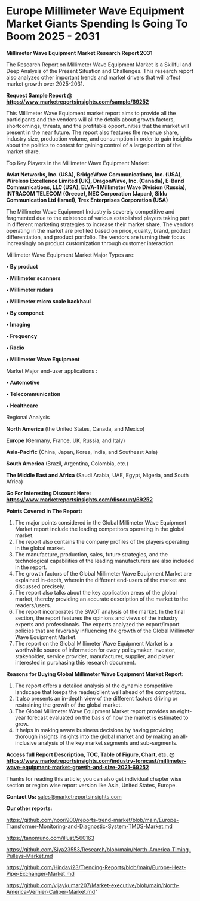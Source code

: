 # Europe Millimeter Wave Equipment Market Giants Spending Is Going To Boom 2025 - 2031

<strong>Millimeter Wave Equipment Market Research Report 2031</strong>

The Research Report on Millimeter Wave Equipment Market is a Skillful and Deep Analysis of the Present Situation and Challenges. This research report also analyzes other important trends and market drivers that will affect market growth over 2025-2031.

<strong>Request Sample Report @ <a href=https://www.marketreportsinsights.com/sample/69252>https://www.marketreportsinsights.com/sample/69252</a></strong>

This Millimeter Wave Equipment market report aims to provide all the participants and the vendors will all the details about growth factors, shortcomings, threats, and the profitable opportunities that the market will present in the near future. The report also features the revenue share, industry size, production volume, and consumption in order to gain insights about the politics to contest for gaining control of a large portion of the market share.

Top Key Players in the Millimeter Wave Equipment Market:

<strong>Aviat Networks, Inc. (USA), BridgeWave Communications, Inc. (USA), Wireless Excellence Limited (UK), DragonWave, Inc. (Canada), E-Band Communications, LLC (USA), ELVA-1 Millimeter Wave Division (Russia), INTRACOM TELECOM (Greece), NEC Corporation (Japan), Siklu Communication Ltd (Israel), Trex Enterprises Corporation (USA)</strong>

The Millimeter Wave Equipment Industry is severely competitive and fragmented due to the existence of various established players taking part in different marketing strategies to increase their market share. The vendors operating in the market are profiled based on price, quality, brand, product differentiation, and product portfolio. The vendors are turning their focus increasingly on product customization through customer interaction.

Millimeter Wave Equipment Market Major Types are:

<strong>• By product

• Millimeter scanners

• Millimeter radars

• Millimeter micro scale backhaul

• By componet

• Imaging

• Frequency

• Radio

• Millimeter Wave Equipment</strong>

Market Major end-user applications :

<strong>• Automotive

• Telecommunication

• Healthcare</strong>

Regional Analysis

</u><strong><b>North America</b></strong> (the United States, Canada, and Mexico)

<strong><b>Europe </b></strong>(Germany, France, UK, Russia, and Italy)

<strong><b>Asia-Pacific</b></strong> (China, Japan, Korea, India, and Southeast Asia)

<strong><b>South America</b></strong> (Brazil, Argentina, Colombia, etc.)

<strong><b>The Middle East and Africa</b></strong> (Saudi Arabia, UAE, Egypt, Nigeria, and South Africa)

<strong>Go For Interesting Discount Here: <a href=https://www.marketreportsinsights.com/discount/69252>https://www.marketreportsinsights.com/discount/69252</a></strong>

<strong>Points Covered in The Report:</strong>
<ol>
  <li>The major points considered in the Global Millimeter Wave Equipment Market report include the leading competitors operating in the global market.</li>
  <li>The report also contains the company profiles of the players operating in the global market.</li>
  <li>The manufacture, production, sales, future strategies, and the technological capabilities of the leading manufacturers are also included in the report.</li>
  <li>The growth factors of the Global Millimeter Wave Equipment Market are explained in-depth, wherein the different end-users of the market are discussed precisely.</li>
  <li>The report also talks about the key application areas of the global market, thereby providing an accurate description of the market to the readers/users.</li>
  <li>The report incorporates the SWOT analysis of the market. In the final section, the report features the opinions and views of the industry experts and professionals. The experts analyzed the export/import policies that are favorably influencing the growth of the Global Millimeter Wave Equipment Market.</li>
  <li>The report on the Global Millimeter Wave Equipment Market is a worthwhile source of information for every policymaker, investor, stakeholder, service provider, manufacturer, supplier, and player interested in purchasing this research document.</li>
</ol>
<strong>Reasons for Buying Global Millimeter Wave Equipment Market Report:</strong>

<ol>
  <li>The report offers a detailed analysis of the dynamic competitive landscape that keeps the reader/client well ahead of the competitors.</li>
  <li>It also presents an in-depth view of the different factors driving or restraining the growth of the global market.</li>
  <li>The Global Millimeter Wave Equipment Market report provides an eight-year forecast evaluated on the basis of how the market is estimated to grow.</li>
  <li>It helps in making aware business decisions by having providing thorough insights insights into the global market and by making an all-inclusive analysis of the key market segments and sub-segments.</li>
</ol>
<strong>Access full Report Description, TOC, Table of Figure, Chart, etc. @ <a href=https://www.marketreportsinsights.com/industry-forecast/millimeter-wave-equipment-market-growth-and-size-2021-69252>https://www.marketreportsinsights.com/industry-forecast/millimeter-wave-equipment-market-growth-and-size-2021-69252</a></strong>


Thanks for reading this article; you can also get individual chapter wise section or region wise report version like Asia, United States, Europe.

<strong>Contact Us:</strong>
sales@marketreportsinsights.com

<strong>Our other reports:</strong>

<a href=https://github.com/noori900/reports-trend-market/blob/main/Europe-Transformer-Monitoring-and-Diagnostic-System-TMDS-Market.md>https://github.com/noori900/reports-trend-market/blob/main/Europe-Transformer-Monitoring-and-Diagnostic-System-TMDS-Market.md</a>

<a href=https://tanomuno.com/illust/560163>https://tanomuno.com/illust/560163</a>

<a href=https://github.com/Siya23553/Research/blob/main/North-America-Timing-Pulleys-Market.md>https://github.com/Siya23553/Research/blob/main/North-America-Timing-Pulleys-Market.md</a>

<a href=https://github.com/Hindavi23/Trending-Reports/blob/main/Europe-Heat-Pipe-Exchanger-Market.md>https://github.com/Hindavi23/Trending-Reports/blob/main/Europe-Heat-Pipe-Exchanger-Market.md</a>

<a href=https://github.com/vijaykumar207/Market-executive/blob/main/North-America-Vernier-Caliper-Market.md>https://github.com/vijaykumar207/Market-executive/blob/main/North-America-Vernier-Caliper-Market.md</a>"
